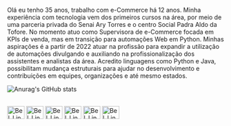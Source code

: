 Olá eu tenho 35 anos, trabalho com e-Commerce há 12 anos. 
Minha experiência com tecnologia vem dos primeiros cursos na área, por meio de uma parceria privada do Senai Ary Torres e o centro Social Padra Aldo da Tofore. 
No momento atuo como Supervisora de e-Commerce focada em KPIs de venda, mas em transição para automações Web em Python. 
Minhas aspirações é a partir de 2022 atuar na profissão para expandir a utilização de automações divulgando e auxiliando na profissionalização dos assistentes e analistas da área.
Acredito linguagens como Python e Java, possibilitam mudança estruturais para ajudar no desenvolvimento e contribuições em equipes, organizações e até mesmo estados. 

![Anurag's GitHub stats](https://github-readme-stats.vercel.app/api?username=Iza-Bel&show_icons=true&theme=default)
<div style="display: inline_block"><br>

<img align="center" alt="Bel_Ling" height="30" width="40" src="https://cdn.jsdelivr.net/gh/devicons/devicon/icons/mysql/mysql-original.svg" />      
<img align="center" alt="Bel_Ling" height="30" width="40" src="https://cdn.jsdelivr.net/gh/devicons/devicon/icons/python/python-original.svg" />
<img align="center" alt="Bel_Ling" height="30" width="40" src="https://cdn.jsdelivr.net/gh/devicons/devicon/icons/java/java-original.svg" />
<img align="center" alt="Bel_Ling" height="30" width="40" src="https://cdn.jsdelivr.net/gh/devicons/devicon/icons/css3/css3-original.svg" />
<img align="center" alt="Bel_Ling" height="30" width="40" src="https://cdn.jsdelivr.net/gh/devicons/devicon/icons/html5/html5-original.svg" />
<img align="center" alt="Bel_Ling" height="30" width="40" src="https://cdn.jsdelivr.net/gh/devicons/devicon/icons/photoshop/photoshop-plain.svg" />
          
 </div><br>


          
